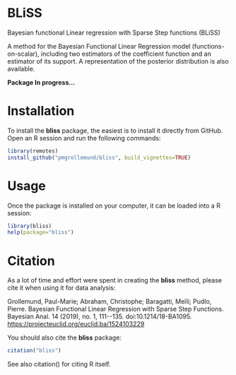 # BLiSS

Bayesian functional Linear regression with Sparse Step functions (BLiSS)

A method for the Bayesian Functional Linear Regression model (functions-on-scalar),
including two estimators of the coefficient function and an estimator of its support.
A representation of the posterior distribution is also available.

__Package In progress...__

# Installation

To install the **bliss** package, the easiest is to install it directly from GitHub. Open an R session and run the following commands:

```R
library(remotes) 
install_github("pmgrollemund/bliss", build_vignettes=TRUE)
```

# Usage

Once the package is installed on your computer, it can be loaded into a R session:

```R
library(bliss)
help(package="bliss")
```

# Citation

As a lot of time and effort were spent in creating the **bliss** method, please cite it when using it for data analysis:

Grollemund, Paul-Marie; Abraham, Christophe; Baragatti, Meïli; Pudlo, Pierre. Bayesian Functional Linear Regression with Sparse Step Functions. Bayesian Anal. 14 (2019), no. 1, 111--135. doi:10.1214/18-BA1095. https://projecteuclid.org/euclid.ba/1524103229

You should also cite the **bliss** package:

```R
citation("bliss")
```

See also citation() for citing R itself.

